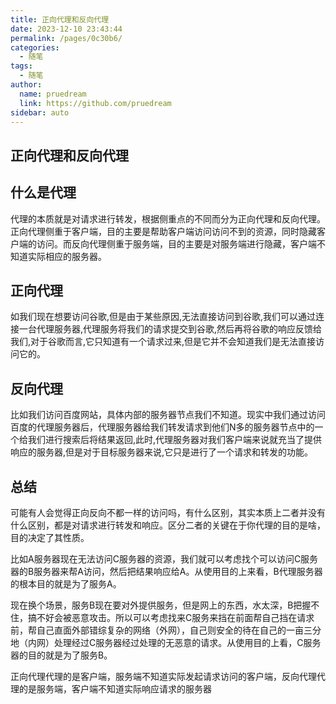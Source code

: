 ```yaml
---
title: 正向代理和反向代理
date: 2023-12-10 23:43:44
permalink: /pages/0c30b6/
categories: 
  - 随笔
tags: 
  - 随笔
author: 
  name: pruedream
  link: https://github.com/pruedream
sidebar: auto
---
```


## 正向代理和反向代理



## 什么是代理

代理的本质就是对请求进行转发，根据侧重点的不同而分为正向代理和反向代理。正向代理侧重于客户端，目的主要是帮助客户端访问访问不到的资源，同时隐藏客户端的访问。而反向代理侧重于服务端，目的主要是对服务端进行隐藏，客户端不知道实际相应的服务器。

## 正向代理

如我们现在想要访问谷歌,但是由于某些原因,无法直接访问到谷歌,我们可以通过连接一台代理服务器,代理服务将我们的请求提交到谷歌,然后再将谷歌的响应反馈给我们,对于谷歌而言,它只知道有一个请求过来,但是它并不会知道我们是无法直接访问它的。

 

## 反向代理

比如我们访问百度网站，具体内部的服务器节点我们不知道。现实中我们通过访问百度的代理服务器后，代理服务器给我们转发请求到他们N多的服务器节点中的一个给我们进行搜索后将结果返回,此时,代理服务器对我们客户端来说就充当了提供响应的服务器,但是对于目标服务器来说,它只是进行了一个请求和转发的功能。

## 总结

可能有人会觉得正向反向不都一样的访问吗，有什么区别，其实本质上二者并没有什么区别，都是对请求进行转发和响应。区分二者的关键在于你代理的目的是啥，目的决定了其性质。

比如A服务器现在无法访问C服务器的资源，我们就可以考虑找个可以访问C服务器的B服务器来帮A访问，然后把结果响应给A。从使用目的上来看，B代理服务器的根本目的就是为了服务A。

现在换个场景，服务B现在要对外提供服务，但是网上的东西，水太深，B把握不住，搞不好会被恶意攻击。所以可以考虑找来C服务来挡在前面帮自己挡在请求前，帮自己直面外部错综复杂的网络（外网），自己则安全的待在自己的一亩三分地（内网）处理经过C服务器经过处理的无恶意的请求。从使用目的上看，C服务器的目的就是为了服务B。

正向代理代理的是客户端，服务端不知道实际发起请求访问的客户端，反向代理代理的是服务端，客户端不知道实际响应请求的服务器